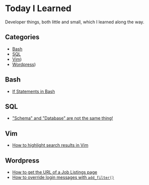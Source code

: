 # Today I Learned

Developer things, both little and small, which I learned along the way.

## Categories

* [Bash](#bash)
* [SQL](#sql)
* [Vim](#vim))
* [Wordpress](#wordpress))

## Bash

* [If Statements in Bash](bash/if-statements-in-bash-scripts.md)

## SQL

* ["Schema" and "Database" are not the same thing!](mysql/schema-and-database-are-not-same-thing.md)

## Vim

* [How to highlight search results in Vim](vim/highlight-search-matches-in-vim.md)

## Wordpress

* [How to get the URL of a Job Listings page](wordpress/get-url-job-listings-page.md)
* [How to override login messages with `add_filter()`](wordpress/override-login-messages-with-add-filter.md)
